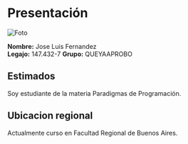 # Presentación  

![Foto](C:\Users\Jose\Documents\UTN\pdep\josefoto.jpg)  

**Nombre:** Jose Luis Fernandez	  
**Legajo:** 147.432-7
**Grupo:**  QUEYAAPROBO  

## Estimados 
Soy estudiante de la materia Paradigmas de Programación.  

## Ubicacion regional  
Actualmente curso en Facultad Regional de Buenos Aires.  
